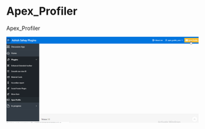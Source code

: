 # Apex_Profiler
Apex_Profiler

<img src="https://raw.githubusercontent.com/ashishtheapexian/Apex_Profiler/master/preview.gif">
